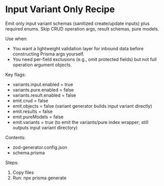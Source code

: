 # Input Variant Only Recipe

Emit only input variant schemas (sanitized create/update inputs) plus required enums. Skip CRUD operation args, result schemas, pure models.

Use when:
- You want a lightweight validation layer for inbound data before constructing Prisma args yourself.
- You need per-field exclusions (e.g., omit protected fields) but not full operation argument objects.

Key flags:
- variants.input.enabled = true
- variants.pure.enabled = false
- variants.result.enabled = false
- emit.crud = false
- emit.objects = false (variant generator builds input variant directly)
- emit.results = false
- emit.pureModels = false
- emit.variants = true (to emit the variants/pure index wrapper; still outputs input variant directory)

Contents:
- zod-generator.config.json
- schema.prisma

Steps:
1) Copy files
2) Run: npx prisma generate

